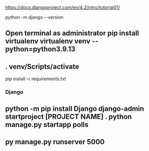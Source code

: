 https://docs.djangoproject.com/en/4.2/intro/tutorial01/

python -m django --version

Open terminal as administrator
pip install virtualenv
virtualenv venv --python=python3.9.13
------------------------------------------
. venv/Scripts/activate
------------------------------------------
pip install -r requirements.txt

### Django
python -m pip install Django
django-admin startproject [PROJECT NAME] .
python manage.py startapp polls
-----------------------------------------
py manage.py runserver 5000
-----------------------------------------